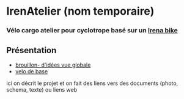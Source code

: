 # IrenAtelier (nom temporaire)
### Vélo cargo atelier pour cyclotrope basé sur un [Irena bike](www.irenabike.it) 

## Présentation

* [brouillon- d'idées vue globale](brouillon-ID-vue-globale.jpg)
* [velo de base](irena-bike-cargo.jpg )

ici on décrit le projet et on fait des liens vers des documents (photo, schema, texte) ou liens web
